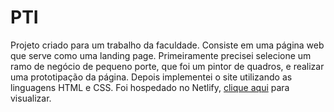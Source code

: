 # PTI
Projeto criado para um trabalho da faculdade. Consiste em uma página web que serve como uma landing page. Primeiramente precisei selecione um ramo de negócio de pequeno porte, que foi um pintor de quadros, e realizar uma prototipação da página. Depois implementei o site utilizando as linguagens HTML e CSS.
Foi hospedado no Netlify, [clique aqui](https://pinturas-alberto.netlify.app/) para visualizar.
